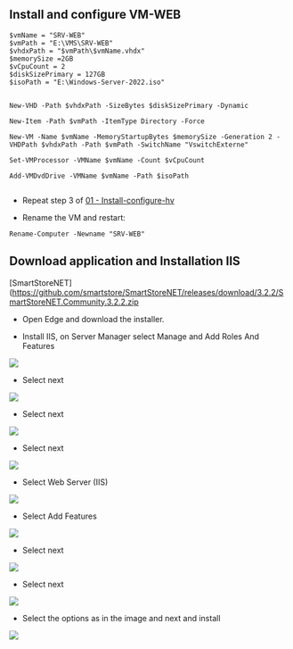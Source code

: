 ## Install and configure VM-WEB

```
$vmName = "SRV-WEB"
$vmPath = "E:\VMS\SRV-WEB"
$vhdxPath = "$vmPath\$vmName.vhdx"
$memorySize =2GB
$vCpuCount = 2
$diskSizePrimary = 127GB
$isoPath = "E:\Windows-Server-2022.iso"


New-VHD -Path $vhdxPath -SizeBytes $diskSizePrimary -Dynamic

New-Item -Path $vmPath -ItemType Directory -Force

New-VM -Name $vmName -MemoryStartupBytes $memorySize -Generation 2 -VHDPath $vhdxPath -Path $vmPath -SwitchName "VswitchExterne"

Set-VMProcessor -VMName $vmName -Count $vCpuCount

Add-VMDvdDrive -VMName $vmName -Path $isoPath


```

* Repeat step 3 of [01 - Install-configure-hv](https://github.com/rafamellonh/AzureMigrate/blob/main/On-premises/01%20-%20Install-configure-hv.md)  

* Rename the VM and restart:

```
Rename-Computer -Newname "SRV-WEB"

```

## Download application and Installation IIS

 [SmartStoreNET](https://github.com/smartstore/SmartStoreNET/releases/download/3.2.2/SmartStoreNET.Community.3.2.2.zip  

* Open Edge and download the installer.

* Install IIS, on Server Manager select Manage and Add Roles And Features

![](/On-premises/img-on/install-iis01.png)

* Select next

![](/On-premises/img-on/install-iis02.png)

* Select next

![](/On-premises/img-on/install-iis03.png)

* Select next

![](/On-premises/img-on/install-iis04.png)

* Select Web Server (IIS)

![](/On-premises/img-on/install-iis05.png)

* Select Add Features

![](/On-premises/img-on/install-iis06.png)

* Select next

![](/On-premises/img-on/install-iis07.png)

* Select next

![](/On-premises/img-on/install-iis08.png)

* Select the options as in the image and next and install

![](/On-premises/img-on/install-iis09.png)